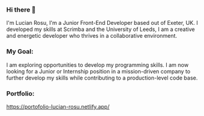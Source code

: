 ### Hi there 👋

<!--
**lucianRosuAtc/lucianRosuAtc** is a ✨ _special_ ✨ repository because its `README.md` (this file) appears on your GitHub profile.

Here are some ideas to get you started:

- 🔭 I’m currently working on ...
- 🌱 I’m currently learning ...
- 👯 I’m looking to collaborate on ...
- 🤔 I’m looking for help with ...
- 💬 Ask me about ...
- 📫 How to reach me: ...
- 😄 Pronouns: ...
- ⚡ Fun fact: ...
-->

I'm Lucian Rosu, I'm a Junior Front-End Developer based out of Exeter, UK.
I developed my skills at Scrimba and the University of Leeds, I am a creative and energetic developer who thrives in a collaborative environment.

### My Goal: 

I am exploring opportunities to develop my programming skills. 
I am now looking for a Junior or Internship position in a mission-driven company to further develop my skills while contributing to a production-level code base. 

### Portfolio:

https://portofolio-lucian-rosu.netlify.app/


